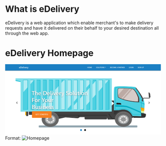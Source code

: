 # What is eDelivery
 eDelivery is a web application which enable merchant's to make delivery requests and have it delivered on their behalf to your desired destination all through the web app.
# eDelivery Homepage
![GitHub Logo](media/images/home.png)
Format: ![Homepage](url)